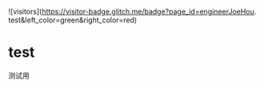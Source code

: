 ![visitors](https://visitor-badge.glitch.me/badge?page_id=engineerJoeHou. test&left_color=green&right_color=red)  

# test  
测试用  
